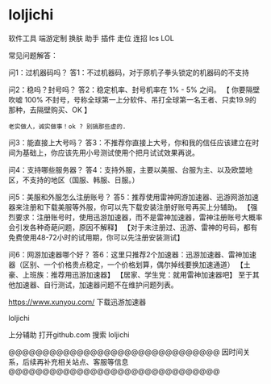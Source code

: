 # loljichi
软件工具 端游定制 换肤 助手 插件 走位 连招 lcs LOL


常见问题解答：

问1：过机器码吗？
答1：不过机器码，对于原机子拳头锁定的机器码的不支持


问2：稳吗？封号吗？
答2：稳定机率、封号机率在 1% - 5% 之间。
    【 你要隔壁吹嘘 100% 不封号，号称全球第一上分软件、吊打全球第一名王者、只卖19.9的那种，去隔壁购买、OK 】
    
    老实做人，诚实做事！ok ? 别搞那些虚的.
    

问3：能直接上大号吗？
答3：不推荐你直接上大号，你和我的信任应该建立在时间为基础上，你应该先用小号测试使用个把月试试效果再说。


问4：支持哪些服务器？
答4：支持外服，主要以美服、台服为主、以及欧盟地区，不支持的地区（国服、韩服、日服。）


问5：美服和外服怎么注册账号？
答5：推荐使用雷神网游加速器、迅游网游加速器来注册和下载美服等外服，你可以先下载安装注册好账号再买上分辅助。
    【强烈要求：注册账号时，使用迅游加速器，而不是雷神加速器，雷神注册账号大概率会引发各种奇葩问题，原因不解释】
    【对于未注册过、迅游、雷神的号码，都有免费使用48-72小时的试用期，你可以先注册安装测试】
    
    
问6：网游加速器哪个好？
答6：这里只推荐2个加速器：迅游加速器、雷神加速器（区别、一个价格贵点稳定，一个价格划算，偶尔掉线要换加速通道）
    【土豪、上班族：推荐用迅游加速器】
    【居家、学生党：就用雷神加速器吧】
    至于其他加速器、自行测试，加速器问题不在维护问题列表。



https://www.xunyou.com/ 下载迅游加速器




loljichi

上分辅助 打开github.com 搜索 loljichi



@@@@@@@@@@@@@@@@@@@@@@@@@@@@@@@
 因时间关系，后续再补充相关站点、客服等信息
@@@@@@@@@@@@@@@@@@@@@@@@@@@@@@@
    
